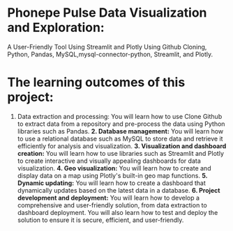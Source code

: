 # Phonepe Pulse Data Visualization and Exploration:
A User-Friendly Tool Using Streamlit and Plotly
Using Github Cloning, Python, Pandas, MySQL,mysql-connector-python, Streamlit, and Plotly.

# The learning outcomes of this project:

1. Data extraction and processing: You will learn how to use Clone Github to
extract data from a repository and pre-process the data using Python libraries
such as Pandas.
**2. Database management:** You will learn how to use a relational database such
as MySQL to store data and retrieve it efficiently for analysis and visualization.
**3. Visualization and dashboard creation:** You will learn how to use libraries
such as Streamlit and Plotly to create interactive and visually appealing
dashboards for data visualization.
**4. Geo visualization:** You will learn how to create and display data on a map
using Plotly's built-in geo map functions.
**5. Dynamic updating:** You will learn how to create a dashboard that
dynamically updates based on the latest data in a database.
**6. Project development and deployment:** You will learn how to develop a
comprehensive and user-friendly solution, from data extraction to dashboard
deployment. You will also learn how to test and deploy the solution to ensure it
is secure, efficient, and user-friendly.
